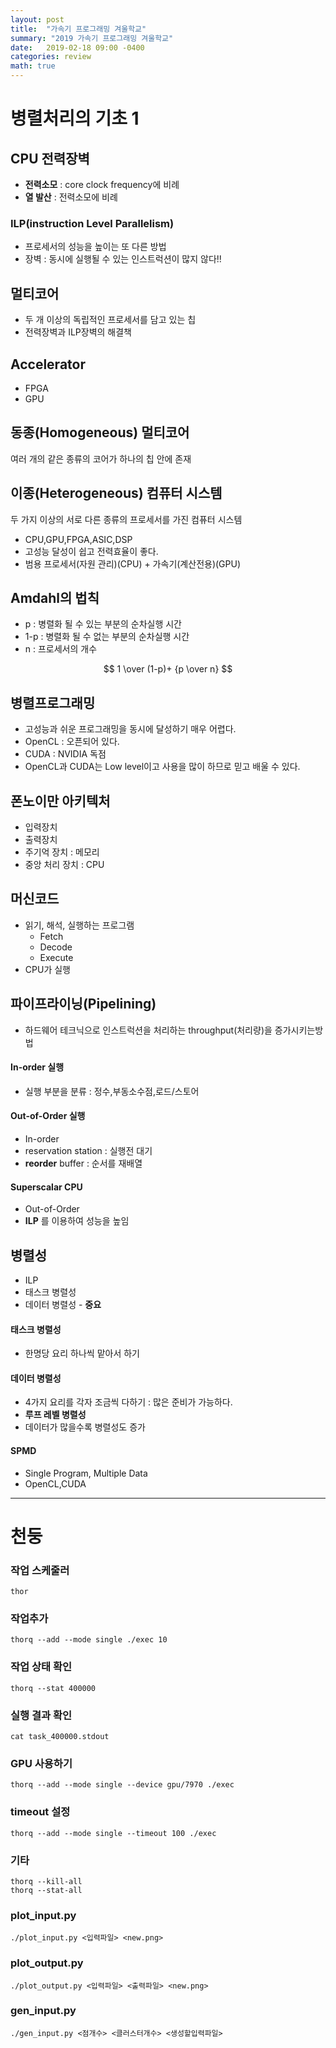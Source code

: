 ```yaml
---
layout: post
title:  "가속기 프로그래밍 겨울학교"
summary: "2019 가속기 프로그래밍 겨울학교"
date:   2019-02-18 09:00 -0400
categories: review
math: true
---
```


# 병렬처리의 기초 1

## CPU 전력장벽
- **전력소모** : core clock frequency에 비례
- **열 발산** : 전력소모에 비례

### ILP(instruction Level Parallelism)
- 프로세서의 성능을 높이는 또 다른 방법
- 장벽 : 동시에 실행될 수 있는 인스트럭션이 많지 않다!!

## 멀티코어
- 두 개 이상의 독립적인 프로세서를 담고 있는 칩
- 전력장벽과 ILP장벽의 해결책

## Accelerator
- FPGA
- GPU

## 동종(Homogeneous) 멀티코어
여러 개의 같은 종류의 코어가 하나의 칩 안에 존재

## 이종(Heterogeneous) 컴퓨터 시스템
두 가지 이상의 서로 다른 종류의 프로세서를 가진 컴퓨터 시스템
- CPU,GPU,FPGA,ASIC,DSP
- 고성능 달성이 쉽고 전력효율이 좋다.
- 범용 프로세서(자원 관리)(CPU) + 가속기(계산전용)(GPU)

## Amdahl의 법칙
- p : 병렬화 될 수 있는 부분의 순차실행 시간
- 1-p : 병렬화 될 수 없는 부분의 순차실행 시간
- n : 프로세서의 개수

$$
1 \over (1-p)+ {p \over n}
$$

## 병렬프로그래밍
- 고성능과 쉬운 프로그래밍을 동시에 달성하기 매우 어렵다.
- OpenCL : 오픈되어 있다.
- CUDA : NVIDIA 독점
- OpenCL과 CUDA는 Low level이고 사용을 많이 하므로 믿고 배울 수 있다.

## 폰노이만 아키텍처
- 입력장치
- 출력장치
- 주기억 장치 : 메모리
- 중앙 처리 장치 : CPU

## 머신코드
- 읽기, 해석, 실행하는 프로그램
  + Fetch
  + Decode
  + Execute
- CPU가 실행

## 파이프라이닝(Pipelining)

- 하드웨어 테크닉으로 인스트럭션을 처리하는 throughput(처리량)을 증가시키는방법

#### In-order 실행

- 실행 부분을 분류 : 정수,부동소수점,로드/스토어

#### Out-of-Order 실행

- In-order
- reservation station : 실행전 대기
- **reorder** buffer : 순서를 재배열

#### Superscalar CPU

- Out-of-Order
- **ILP** 를 이용하여 성능을 높임


## 병렬성
- ILP
- 태스크 병렬성
- 데이터 병렬성 - **중요**

#### 태스크 병렬성
- 한명당 요리 하나씩 맡아서 하기

#### 데이터 병렬성
- 4가지 요리를 각자 조금씩 다하기 : 많은 준비가 가능하다.
- **루프 레벨 병렬성**
- 데이터가 많을수록 병렬성도 증가

#### SPMD
- Single Program, Multiple Data
- OpenCL,CUDA

---

# 천둥
### 작업 스케줄러

```
thor
```

### 작업추가

```
thorq --add --mode single ./exec 10
```

### 작업 상태 확인

```
thorq --stat 400000
```

### 실행 결과 확인

```
cat task_400000.stdout
```

### GPU 사용하기

```
thorq --add --mode single --device gpu/7970 ./exec
```

### timeout 설정

```
thorq --add --mode single --timeout 100 ./exec
```

### 기타

```
thorq --kill-all
thorq --stat-all
```

### plot_input.py

```
./plot_input.py <입력파일> <new.png>
```

### plot_output.py

```
./plot_output.py <입력파일> <출력파일> <new.png>
```

### gen_input.py

```
./gen_input.py <점개수> <클러스터개수> <생성할입력파일>
```
